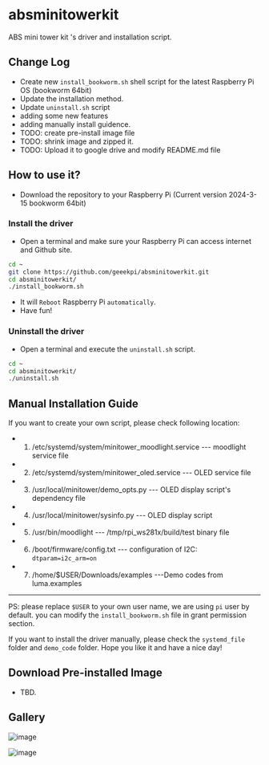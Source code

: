 # absminitowerkit
ABS mini tower kit 's driver and installation script.
## Change Log
* Create new `install_bookworm.sh` shell script for the latest Raspberry Pi OS (bookworm 64bit) 
* Update the installation method.
* Update `uninstall.sh` script 
* adding some new features
* adding manually install guidence. 
* TODO: create pre-install image file
* TODO: shrink image and zipped it.
* TODO: Upload it to google drive and modify README.md file

## How to use it?
* Download the repository to your Raspberry Pi (Current version 2024-3-15 bookworm 64bit) 
### Install the driver 
* Open a terminal and make sure your Raspberry Pi can access internet and Github site.
```bash 
cd ~
git clone https://github.com/geeekpi/absminitowerkit.git 
cd absminitowerkit/
./install_bookworm.sh 
```
* It will `Reboot` Raspberry Pi `automatically`.
* Have fun!

### Uninstall the driver  
* Open a terminal and execute the `uninstall.sh` script. 
```bash
cd ~
cd absminitowerkit/
./uninstall.sh 
```
## Manual Installation Guide 

If you want to create your own script, please check following location:
* 1. /etc/systemd/system/minitower_moodlight.service  --- moodlight service file
* 2. /etc/systemd/system/minitower_oled.service  --- OLED service file
* 3. /usr/local/minitower/demo_opts.py --- OLED display script's dependency file
* 4. /usr/local/minitower/sysinfo.py --- OLED display script 
* 5. /usr/bin/moodlight   --- /tmp/rpi_ws281x/build/test binary file 
* 6. /boot/firmware/config.txt  --- configuration of I2C: `dtparam=i2c_arm=on`
* 7. /home/$USER/Downloads/examples ---Demo codes from luma.examples

---
PS: please replace `$USER` to your own user name, we are using `pi` user by default. you can modify the `install_bookworm.sh` file in grant permission section. 


If you want to install the driver manually, please check the `systemd_file` folder and `demo_code` folder. 
Hope you like it and have a nice day!
## Download Pre-installed Image 
* TBD.
## Gallery
![image](https://github.com/geeekpi/absminitowerkit/assets/6893075/967a4e86-c2e3-4965-9deb-83c989ebca2c)

![image](https://github.com/geeekpi/absminitowerkit/assets/6893075/d68ac48e-b2ba-4d38-baf3-c76500424401)
